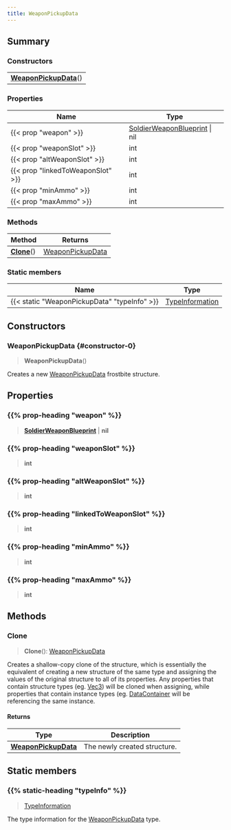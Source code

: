 ```yaml
---
title: WeaponPickupData
---
```



## Summary
### Constructors
| |
| ----------- |
| **[WeaponPickupData](#constructor-0)**() |

### Properties
| Name | Type |
| ---- | ---- |
| {{< prop "weapon" >}} | [SoldierWeaponBlueprint](/vext/ref/fb/soldierweaponblueprint) \| nil |
| {{< prop "weaponSlot" >}} | int |
| {{< prop "altWeaponSlot" >}} | int |
| {{< prop "linkedToWeaponSlot" >}} | int |
| {{< prop "minAmmo" >}} | int |
| {{< prop "maxAmmo" >}} | int |

### Methods
| Method | Returns |
| ------ | ---- |
| **[Clone](#clone)**() | [WeaponPickupData](/vext/ref/fb/weaponpickupdata) |

### Static members
| Name | Type |
| ---- | ---- |
| {{< static "WeaponPickupData" "typeInfo" >}} | [TypeInformation](/vext/ref/shared/class/typeinformation) |

## Constructors
### WeaponPickupData {#constructor-0}
> **WeaponPickupData**()

Creates a new [WeaponPickupData](/vext/ref/fb/weaponpickupdata) frostbite structure.

## Properties
### {{% prop-heading "weapon" %}}
> **[SoldierWeaponBlueprint](/vext/ref/fb/soldierweaponblueprint)** | **nil**

### {{% prop-heading "weaponSlot" %}}
> **int**

### {{% prop-heading "altWeaponSlot" %}}
> **int**

### {{% prop-heading "linkedToWeaponSlot" %}}
> **int**

### {{% prop-heading "minAmmo" %}}
> **int**

### {{% prop-heading "maxAmmo" %}}
> **int**

## Methods
### Clone
> **Clone**(): [WeaponPickupData](/vext/ref/fb/weaponpickupdata)

Creates a shallow-copy clone of the structure, which is essentially the equivalent of creating a new structure of the same type and assigning the values of the original structure to all of its properties. Any properties that contain structure types (eg. [Vec3](/vext/ref/shared/class/vec3)) will be cloned when assigning, while properties that contain instance types (eg. [DataContainer](/vext/ref/shared/class/datacontainer) will be referencing the same instance.

#### Returns
| Type | Description |
| ---- | ----------- |
| **[WeaponPickupData](/vext/ref/fb/weaponpickupdata)** | The newly created structure. |

## Static members
### {{% static-heading "typeInfo" %}}
> [TypeInformation](/vext/ref/shared/class/typeinformation)

The type information for the [WeaponPickupData](/vext/ref/fb/weaponpickupdata) type.

